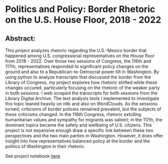 # Politics and Policy: Border Rhetoric on the U.S. House Floor, 2018 - 2022

## Abstract: 
This project analyzes rhetoric regarding the U.S.-Mexico border that happened among U.S. congressional representatives on the House floor from 2018 - 2022. Over those two sessions of Congress, the 116th and 117th, representatives responded to significant policy changes on the ground and also to a Republican-to-Democrat power tilt in Washington. By using python to analyze transcripts that discussed the border from the Library of Congress, my project explores how rhetoric shifted while these changes occured, particularly focusing on the rhetoric of the weaker party in both sessions. I web scraped the transcripts for both sessions from the Library Digital Archive. The text analysis tools I implemented to investigate this topic leaned heavily on nltk and also on WordClouds. As the sessions turned, criticisms of border policies remained prevalent, but the subjects of these criticisms changed. In the 116th Congress, rhetoric extolling humanitarian values and sympathy for migrants was salient; in the 117th, the dominant topics became the safety and wellbeing of U.S. citizens. This project is not expansive enough draw a specific link between these two perspectives and the two main parties in Washington. However, it does offer insight into how representatives balanced policy at the border and the politics of Washington in their rhetoric.     

See project notebook [here](https://github.com/wedwards2024/border_rhetoric/blob/main/Border_Rhetoric_117_Final.ipynb)
